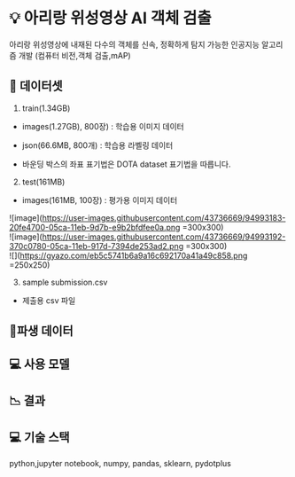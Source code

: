 # :bulb: 아리랑 위성영상 AI 객체 검출
 아리랑 위성영상에 내재된 다수의 객체를 신속, 정확하게 탐지 가능한 인공지능 알고리즘 개발 (컴퓨터 비전,객체 검출,mAP)

## :floppy_disk: 데이터셋
1) train(1.34GB)

- images(1.27GB), 800장) : 학습용 이미지 데이터

- json(66.6MB, 800개) : 학습용 라벨링 데이터

* 바운딩 박스의 좌표 표기법은 DOTA dataset 표기법을 따릅니다.


2) test(161MB)

- images(161MB, 100장) : 평가용 이미지 데이터

![image](https://user-images.githubusercontent.com/43736669/94993183-20fe4700-05ca-11eb-9d7b-e9b2bfdfee0a.png =300x300)   
![image](https://user-images.githubusercontent.com/43736669/94993192-370c0780-05ca-11eb-917d-7394de253ad2.png =300x300)   
![](https://gyazo.com/eb5c5741b6a9a16c692170a41a49c858.png =250x250)  

3) sample submission.csv

- 제출용 csv 파일

## :thought_balloon:파생 데이터

## :computer: 사용 모델    

## :chart_with_downwards_trend: 결과  
  
## :computer: 기술 스택  
python,jupyter notebook, numpy, pandas, sklearn, pydotplus  
